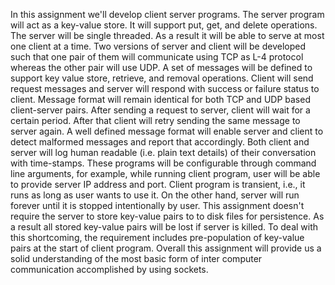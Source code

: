 In this assignment we'll develop client server programs. The server program will act as a key-value store. It will support put, get, and delete operations. The server will be single threaded. As a result it will be able to serve at most one client at a time. Two versions of server and client will be developed such that one pair of them will communicate using TCP as L-4 protocol whereas the other pair will use UDP. A set of messages will be defined to support key value store, retrieve, and removal operations. Client will send request messages and server will respond with success or failure status to client. Message format will remain identical for both TCP and UDP based client-server pairs. After sending a request to server, client will wait for a certain period. After that client will retry sending the same message to server again. A well defined message format will enable server and client to detect malformed messages and report that accordingly. Both client and server will log human readable (i.e. plain text details) of their conversation with time-stamps. These programs will be configurable through command line arguments, for example, while running client program, user will be able to provide server IP address and port. Client program is transient, i.e., it runs as long as user wants to use it. On the other hand, server will run forever until it is stopped intentionally by user. This  assignment doesn't require the server to store key-value pairs to to disk files for persistence. As a result all stored key-value pairs will be lost if server is killed. To deal with this shortcoming, the requirement includes pre-population of key-value pairs at the start of client program. Overall this assignment will provide us a solid understanding of the most basic form of inter computer communication accomplished by using sockets.
